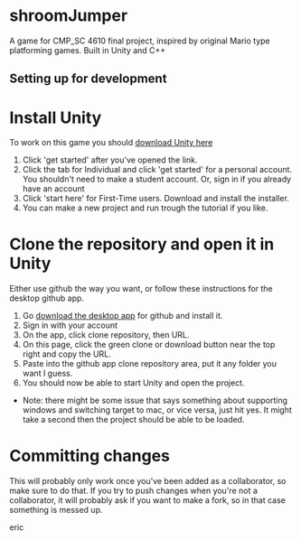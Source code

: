 # shroomJumper
A game for CMP_SC 4610 final project, inspired by original Mario type platforming games. Built in Unity and C++

## Setting up for development
# Install Unity
To work on this game you should [download Unity here](https://unity.com/)
1. Click 'get started' after you've opened the link.
2. Click the tab for Individual and click 'get started' for a personal account. You shouldn't need to make a student account. Or, sign in if you already have an account
3. Click 'start here' for First-Time users. Download and install the installer.
4. You can make a new project and run trough the tutorial if you like.

# Clone the repository and open it in Unity 
Either use github the way you want, or follow these instructions for the desktop github app.
1. Go [download the desktop app](https://desktop.github.com/) for github and install it.
2. Sign in with your account
3. On the app, click clone repository, then URL.
4. On this page, click the green clone or download button near the top right and copy the URL.
5. Paste into the github app clone repository area, put it any folder you want I guess.
6. You should now be able to start Unity and open the project.
* Note: there might be some issue that says something about supporting windows and switching target to mac, or vice versa, just hit yes. It might take a second then the project should be able to be loaded.


# Committing changes
This will probably only work once you've been added as a collaborator, so make sure to do that.
If you try to push changes when you're not a collaborator, it will probably ask if you want to make a fork, so in that case something is messed up.


eric 
